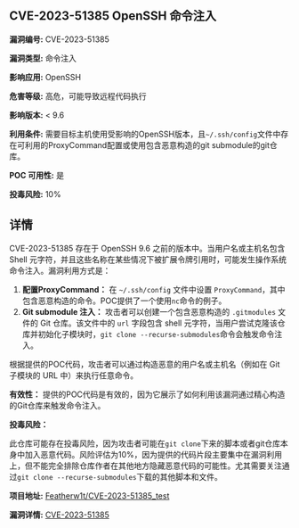## CVE-2023-51385 OpenSSH 命令注入

**漏洞编号:** CVE-2023-51385

**漏洞类型:** 命令注入

**影响应用:** OpenSSH

**危害等级:** 高危，可能导致远程代码执行

**影响版本:** < 9.6

**利用条件:** 需要目标主机使用受影响的OpenSSH版本，且`~/.ssh/config`文件中存在可利用的ProxyCommand配置或使用包含恶意构造的git submodule的git仓库。

**POC 可用性:** 是

**投毒风险:** 10%

## 详情

CVE-2023-51385 存在于 OpenSSH 9.6 之前的版本中。当用户名或主机名包含 Shell 元字符，并且这些名称在某些情况下被扩展令牌引用时，可能发生操作系统命令注入。漏洞利用方式是：

1.  **配置ProxyCommand：** 在 `~/.ssh/config` 文件中设置 `ProxyCommand`，其中包含恶意构造的命令。POC提供了一个使用`nc`命令的例子。
2.  **Git submodule 注入：**  攻击者可以创建一个包含恶意构造的 `.gitmodules` 文件的 Git 仓库。该文件中的 `url` 字段包含 shell 元字符，当用户尝试克隆该仓库并初始化子模块时，`git clone --recurse-submodules`命令会触发命令注入。

根据提供的POC代码，攻击者可以通过构造恶意的用户名或主机名（例如在 Git 子模块的 URL 中）来执行任意命令。

**有效性：** 提供的POC代码是有效的，因为它展示了如何利用该漏洞通过精心构造的Git仓库来触发命令注入。

**投毒风险：**

此仓库可能存在投毒风险，因为攻击者可能在`git clone`下来的脚本或者git仓库本身中加入恶意代码。风险评估为10%，因为提供的代码片段主要集中在漏洞利用上，但不能完全排除仓库作者在其他地方隐藏恶意代码的可能性。尤其需要关注通过`git clone --recurse-submodules`下载的其他脚本和文件。

**项目地址:** [Featherw1t/CVE-2023-51385_test](https://github.com/Featherw1t/CVE-2023-51385_test)

**漏洞详情:** [CVE-2023-51385](https://nvd.nist.gov/vuln/detail/CVE-2023-51385)